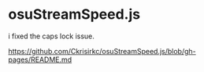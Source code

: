 # osuStreamSpeed.js
i fixed the caps lock issue.

https://github.com/Ckrisirkc/osuStreamSpeed.js/blob/gh-pages/README.md
